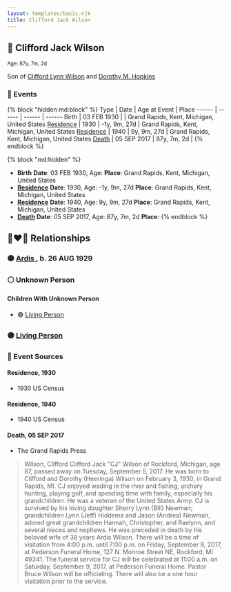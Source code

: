 ```yaml
---
layout: templates/basic.njk
title: Clifford Jack Wilson
---
```

## 🔵 Clifford Jack Wilson
<small>Age: 87y, 7m, 2d</small>

Son of [Clifford Lynn Wilson](/people/4/42196820) and [Dorothy M. Hopkins](/people/8/86759136)

### 📆 Events

{% block "hidden md:block" %}
Type | Date | Age at Event | Place
------ | ------ | ------ | ------
Birth | 03 FEB 1930 |  | Grand Rapids, Kent, Michigan, United States
[Residence](#event-event-0) | 1930 | -1y, 9m, 27d | Grand Rapids, Kent, Michigan, United States
[Residence](#event-event-1) | 1940 | 9y, 9m, 27d | Grand Rapids, Kent, Michigan, United States
[Death](#event-event-5) | 05 SEP 2017 | 87y, 7m, 2d |
{% endblock %}

{% block "md:hidden" %}
- **Birth**
**Date**: 03 FEB 1930, Age:
**Place**: Grand Rapids, Kent, Michigan, United States
- **[Residence](#event-event-0)**
**Date**: 1930, Age: -1y, 9m, 27d
**Place**: Grand Rapids, Kent, Michigan, United States
- **[Residence](#event-event-1)**
**Date**: 1940, Age: 9y, 9m, 27d
**Place**: Grand Rapids, Kent, Michigan, United States
- **[Death](#event-event-5)**
**Date**: 05 SEP 2017, Age: 87y, 7m, 2d
**Place**:
{% endblock %}

## 👩‍❤️‍👨 Relationships

### 🟣 [Ardis ](/people/1/16505489), b. 26 AUG 1929

### ⚪ Unknown Person

#### Children With Unknown Person
* 🟣 [Living Person](/people/8/83748092)
### 🟣 [Living Person](/people/2/25999373)

### 📰 Event Sources

#### <a id="event-event-0"></a> Residence, 1930
* 1930 US Census

#### <a id="event-event-1"></a> Residence, 1940
* 1940 US Census

#### <a id="event-event-5"></a> Death, 05 SEP 2017
* The Grand Rapids Press
>   
  > Wilson, Clifford Clifford Jack "CJ" Wilson of Rockford, Michigan, age 87, passed away on Tuesday, September 5, 2017. He was born to Clifford and Dorothy (Heeringa) Wilson on February 3, 1930, in Grand Rapids, MI. CJ enjoyed wading in the river and fishing, archery hunting, playing golf, and spending time with family, especially his grandchildren. He was a veteran of the United States Army. CJ is survived by his loving daughter Sherry Lynn (Bill) Newman; grandchildren Lynn (Jeff) Hiddema and Jason (Andrea) Newman, adored great grandchildren Hannah, Christopher, and Raelynn, and several nieces and nephews. He was preceded in death by his beloved wife of 38 years Ardis Wilson. There will be a time of visitation from 4:00 p.m. until 7:00 p.m. on Friday, September 8, 2017, at Pederson Funeral Home, 127 N. Monroe Street NE, Rockford, MI 49341. The funeral service for CJ will be celebrated at 11:00 a.m. on Saturday, September 9, 2017, at Pederson Funeral Home. Pastor Bruce Wilson will be officiating. There will also be a one hour visitation prior to the service.
